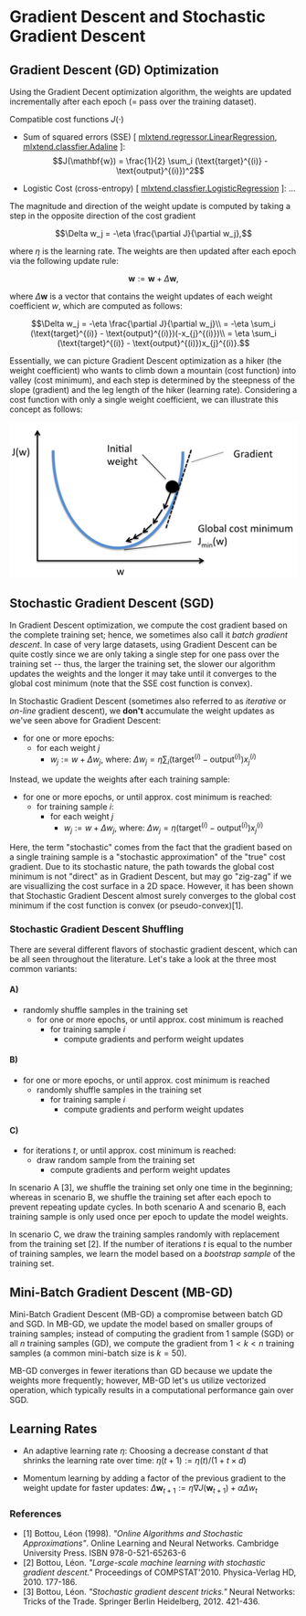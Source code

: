 # Gradient Descent and Stochastic Gradient Descent

## Gradient Descent (GD) Optimization

Using the Gradient Decent optimization algorithm, the weights are updated incrementally after each epoch (= pass over the training dataset).

Compatible cost functions $J(\cdot)$

- Sum of squared errors (SSE) [ [mlxtend.regressor.LinearRegression](./regressor/linear_regression.html), [mlxtend.classfier.Adaline](./classifier/adaline.html) ]:
$$J(\mathbf{w}) = \frac{1}{2} \sum_i (\text{target}^{(i)} - \text{output}^{(i)})^2$$


- Logistic Cost (cross-entropy) [ [mlxtend.classfier.LogisticRegression](./classifier/logisitic_regression.html) ]:
...


The magnitude and direction of the weight update is computed by taking a step in the opposite direction of the cost gradient

$$\Delta w_j = -\eta \frac{\partial J}{\partial w_j},$$

where $\eta$ is the learning rate. The weights are then updated after each epoch via the following update rule:

$$\mathbf{w} := \mathbf{w} + \Delta\mathbf{w},$$

where $\Delta\mathbf{w}$ is a vector that contains the weight updates of each weight coefficient ${w}$, which are computed as follows:

$$\Delta w_j = -\eta \frac{\partial J}{\partial w_j}\\
= -\eta \sum_i (\text{target}^{(i)} - \text{output}^{(i)})(-x_{j}^{(i)})\\
= \eta \sum_i (\text{target}^{(i)} - \text{output}^{(i)})x_{j}^{(i)}.$$

Essentially, we can picture Gradient Descent optimization as a hiker (the weight coefficient) who wants to climb down a mountain (cost function) into valley (cost minimum), and each step is determined by the steepness of the slope (gradient) and the leg length of the hiker (learning rate). Considering a cost function with only a single weight coefficient, we can illustrate this concept as follows:

![](./gradient-optimization_files/ball.png)

## Stochastic Gradient Descent (SGD) 

In Gradient Descent optimization, we compute the cost gradient based on the complete training set; hence, we sometimes also call it *batch gradient descent*. In case of very large datasets, using Gradient Descent can be quite costly since we are only taking a single step for one pass over the training set -- thus, the larger the training set, the slower our algorithm updates the weights and the longer it may take until it converges to the global cost minimum (note that the SSE cost function is convex).


In Stochastic Gradient Descent (sometimes also referred to as *iterative* or *on-line* gradient descent), we **don't** accumulate the weight updates as we've seen above for Gradient Descent:

- for one or more epochs:
    - for each weight $j$
        - $w_j := w + \Delta w_j$,   where:   $\Delta w_j= \eta \sum_i (\text{target}^{(i)} - \text{output}^{(i)})x_{j}^{(i)}$

Instead, we update the weights after each training sample:
    
- for one or more epochs, or until approx. cost minimum is reached:
    - for training sample $i$:
        - for each weight $j$
            - $w_j := w + \Delta w_j$,   where:   $\Delta w_j= \eta (\text{target}^{(i)} - \text{output}^{(i)})x_{j}^{(i)}$

Here, the term "stochastic" comes from the fact that the gradient based on a single training sample is a "stochastic approximation" of the "true" cost gradient. Due to its stochastic nature, the path towards the global cost minimum is not "direct" as in Gradient Descent, but may go "zig-zag" if we are visuallizing the cost surface in a 2D space. However, it has been shown that Stochastic Gradient Descent almost surely converges to the global cost minimum if the cost function is convex (or pseudo-convex)[1].

### Stochastic Gradient Descent Shuffling

There are several different flavors of stochastic gradient descent, which can be all seen throughout the literature. Let's take a look at the three most common variants:

#### A)

- randomly shuffle samples in the training set
    - for one or more epochs, or until approx. cost minimum is reached
        - for training sample *i*
            - compute gradients and perform weight updates
            
#### B)

- for one or more epochs, or until approx. cost minimum is reached
    - randomly shuffle samples in the training set
        - for training sample *i*
            - compute gradients and perform weight updates
            
#### C)

- for iterations *t*, or until approx. cost minimum is reached:
    - draw random sample from the training set
        - compute gradients and perform weight updates

In scenario A [3], we shuffle the training set only one time in the beginning; whereas in scenario B, we shuffle the training set after each epoch to prevent repeating update cycles. In both scenario A and scenario B, each training sample is only used once per epoch to update the model weights.


In scenario C, we draw the training samples randomly with replacement from the training set [2]. If the number of iterations *t* is equal to the number of training samples, we learn the model based on a *bootstrap sample* of the training set.

## Mini-Batch Gradient Descent (MB-GD)

Mini-Batch Gradient Descent (MB-GD) a compromise between batch GD and SGD. In MB-GD, we update the model based on smaller groups of training samples; instead of computing the gradient from 1 sample (SGD) or all *n* training samples (GD), we compute the gradient from $1 < k < n$ training samples (a common mini-batch size is $k=50$).

MB-GD converges in fewer iterations than GD because we update the weights more frequently; however, MB-GD let's us utilize vectorized operation, which typically results in a computational performance gain over SGD.

## Learning Rates

- An adaptive learning rate $\eta$: Choosing a decrease constant *d* that shrinks the learning rate over time:  $\eta(t+1) := \eta(t) / (1 + t \times d)$


- Momentum learning by adding a factor of the previous gradient to the weight update for faster updates: $\Delta \mathbf{w}_{t+1} := \eta \nabla J(\mathbf{w}_{t+1}) + \alpha \Delta {w}_{t}$

### References

- [1] Bottou, Léon (1998). *"Online Algorithms and Stochastic Approximations"*. Online Learning and Neural Networks. Cambridge University Press. ISBN 978-0-521-65263-6
- [2] Bottou, Léon. *"Large-scale machine learning with stochastic gradient descent."* Proceedings of COMPSTAT'2010. Physica-Verlag HD, 2010. 177-186.
- [3] Bottou, Léon. *"Stochastic gradient descent tricks."* Neural Networks: Tricks of the Trade. Springer Berlin Heidelberg, 2012. 421-436.
